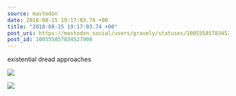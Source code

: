 ```yaml
---
source: mastodon
date: 2018-08-15 19:17:03.74 +00
title: "2018-08-15 19:17:03.74 +00"
post_uri: https://mastodon.social/users/gravely/statuses/100555857834527908
post_id: 100555857834527908
---
```

existential dread approaches


![](/images/5441869.jpeg)

![](/images/5441870.jpeg)

